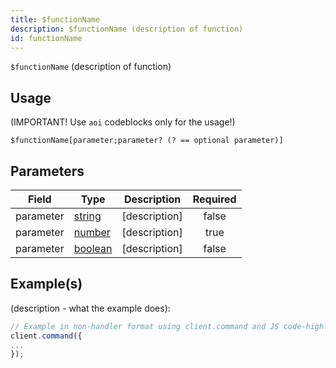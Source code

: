 ```yaml
---
title: $functionName
description: $functionName (description of function)
id: functionName
---
```


`$functionName` (description of function)

## Usage

(IMPORTANT! Use `aoi` codeblocks only for the usage!)
```aoi
$functionName[parameter;parameter? (? == optional parameter)]
```

## Parameters

| Field     | Type                                                                                                | Description   | Required |
| --------- | --------------------------------------------------------------------------------------------------- | ------------- | :------: |
| parameter | [string](https://developer.mozilla.org/en-US/docs/Web/JavaScript/Reference/Global_Objects/String)   | [description] |  false   |
| parameter | [number](https://developer.mozilla.org/en-US/docs/Web/JavaScript/Reference/Global_Objects/Number)   | [description] |   true   |
| parameter | [boolean](https://developer.mozilla.org/en-US/docs/Web/JavaScript/Reference/Global_Objects/Boolean) | [description] |  false   |

## Example(s)

(description - what the example does):

```js
// Example in non-handler format using client.command and JS code-highlighting
client.command({
...
});
```

